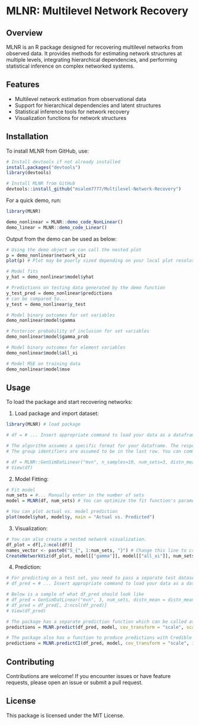 # **MLNR: Multilevel Network Recovery**  

## **Overview**  
MLNR is an R package designed for recovering multilevel networks from observed data. It provides methods for estimating network structures at multiple levels, integrating hierarchical dependencies, and performing statistical inference on complex networked systems.  

## **Features**  
- Multilevel network estimation from observational data  
- Support for hierarchical dependencies and latent structures  
- Statistical inference tools for network recovery  
- Visualization functions for network structures  

## **Installation**  
To install MLNR from GitHub, use:  

```r
# Install devtools if not already installed
install.packages("devtools")
library(devtools)

# Install MLNR from GitHub
devtools::install_github("msalem7777/Multilevel-Network-Recovery")
```

For a quick demo, run:

```r
library(MLNR)

demo_nonlinear = MLNR::demo_code_NonLinear()
demo_linear = MLNR::demo_code_Linear()
```

Output from the demo can be used as below:

```r
# Using the demo object we can call the nested plot
p = demo_nonlinear$network_viz
plot(p) # Plot may be poorly sized depending on your local plot resolution settings. Adapting that fixes plot issues.

# Model fits
y_hat = demo_nonlinear$model$yhat

# Predictions on testing data generated by the demo function
y_test_pred = demo_nonlinear$predictions
# can be compared to...
y_test = demo_nonlinear$y_test

# Model binary outcomes for set variables
demo_nonlinear$model$gamma

# Posterior probability of inclusion for set variables
demo_nonlinear$model$gamma_prob

# Model binary outcomes for element variables
demo_nonlinear$model$all_xi

# Model MSE on training data
demo_nonlinear$model$mse
```

## **Usage**
To load the package and start recovering networks:

1) Load package and import dataset:

```r
library(MLNR) # load package

# df = # ... Insert appropriate command to load your data as a dataframe in R

# The algorithm assumes a specific format for your dataframe. The response variable is assumed to be in the first column. 
# The group identifiers are assumed to be in the last row. You can comment out the below lines for a sample dataframe.

# df = MLNR::GenSimDatLinear("mvn", n_samples=10, num_sets=3, distn_mean = 5, distn_sd = 1, skew = 0)
# View(df)
```

2) Model Fitting:
```r
# Fit model
num_sets = #... Manually enter in the number of sets
model = MLNR(df, num_sets) # You can optimize the fit function's parameters for a better performance on your dataset 

# You can plot actual vs. model prediction
plot(model$yhat, model$y, main = "Actual vs. Predicted")
```

3) Visualization:
```r
# You can also create a nested network visualization.
df_plot = df[,2:ncol(df)]
names_vector <- paste0("S_{", 1:num_sets, "}") # Change this line to create custom set names
CreateNetworkViz(df_plot, model[["gamma"]], model[["all_xi"]], num_sets, set_names = names_vector) # Creates a visualization of the network. Connected elements/sets are all relevant to the response
```

4) Prediction:
```r
# For predicting on a test set, you need to pass a separate test dataset
# df_pred = # ... Insert appropriate command to load your data as a dataframe in R

# Below is a sample of what df_pred should look like
# df_pred = GenSimDatLinear("mvn", 3, num_sets, distn_mean = distn_mean, distn_sd = distn_sd, skew = skew)
# df_pred = df_pred[, 2:ncol(df_pred)]
# View(df_pred)

# The package has a separate prediction function which can be called as:
predictions = MLNR.predict(df_pred, model, cov_transform = "scale", scale_up = TRUE)

# The package also has a function to produce predictions with Credible Intervals
predictions = MLNR.predictCI(df_pred, model, cov_transform = "scale", interval = "credible", scale_up = TRUE)
```

## **Contributing**
Contributions are welcome! If you encounter issues or have feature requests, please open an issue or submit a pull request.

## **License**
This package is licensed under the MIT License.
